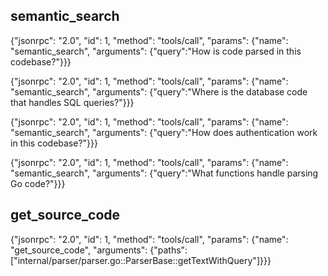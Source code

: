 ## semantic_search

{"jsonrpc": "2.0", "id": 1, "method": "tools/call", "params": {"name": "semantic_search", "arguments": {"query":"How is code parsed in this codebase?"}}}

{"jsonrpc": "2.0", "id": 1, "method": "tools/call", "params": {"name": "semantic_search", "arguments": {"query":"Where is the database code that handles SQL queries?"}}}

{"jsonrpc": "2.0", "id": 1, "method": "tools/call", "params": {"name": "semantic_search", "arguments": {"query":"How does authentication work in this codebase?"}}}

{"jsonrpc": "2.0", "id": 1, "method": "tools/call", "params": {"name": "semantic_search", "arguments": {"query":"What functions handle parsing Go code?"}}}

## get_source_code

{"jsonrpc": "2.0", "id": 1, "method": "tools/call", "params": {"name": "get_source_code", "arguments": {"paths": ["internal/parser/parser.go::ParserBase::getTextWithQuery"]}}}
